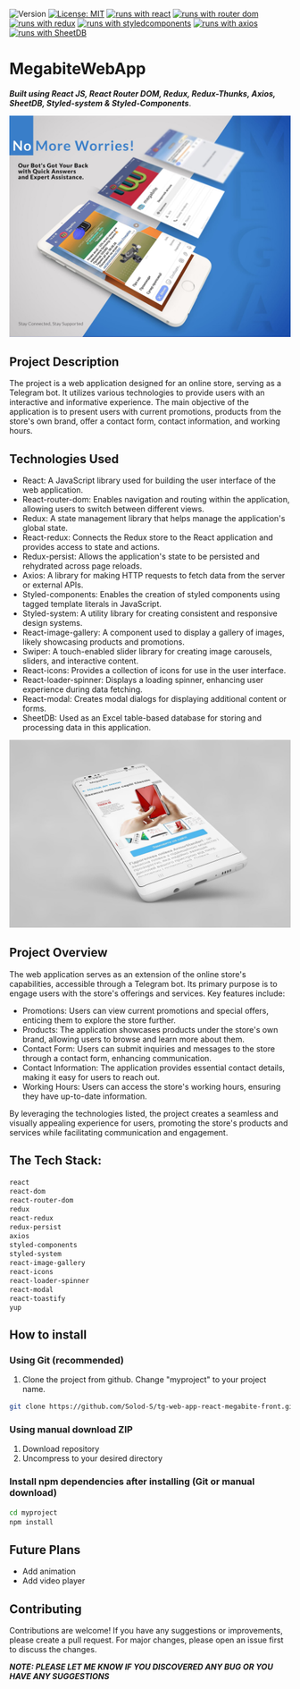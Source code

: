 ![Version](https://img.shields.io/badge/Version-1.0-blue.svg?cacheSeconds=2592000)
[![License: MIT](https://img.shields.io/badge/License-MIT-yellow.svg)](https://opensource.org/licenses/MIT)
[![runs with react](https://img.shields.io/badge/Runs%20with%20React-000.svg?style=flat-square&logo=React&labelColor=f3f3f3&logoColor=61DAFB)](https://uk.legacy.reactjs.org/)
[![runs with router dom](https://img.shields.io/badge/Runs%20with%20React_Router_Dom-000.svg?style=flat-square&logo=reactrouter&labelColor=f3f3f3&logoColor=#CA4245)](https://reactrouter.com/en/main)
[![runs with redux](https://img.shields.io/badge/Runs%20with%20Redux-000.svg?style=flat-square&logo=Redux&labelColor=f3f3f3&logoColor=7247B5)](https://redux.js.org/)
[![runs with styledcomponents](https://img.shields.io/badge/Runs%20with%20Styled_Components-000.svg?style=flat-square&logo=styledcomponents&labelColor=f3f3f3&logoColor=#DB7093)](https://styled-components.com/)
[![runs with axios](https://img.shields.io/badge/Runs%20with%20Axios-000.svg?style=flat-square&logo=axios&labelColor=f3f3f3&logoColor=5A29E4)](https://axios-http.com/ru/docs/intro)
[![runs with SheetDB](https://img.shields.io/badge/Runs%20with%20SheetDB-000.svg?style=flat-square&logo=cockroachlabs&labelColor=f3f3f3&logoColor=2A2A2A)](https://sheetdb.io/)

# MegabiteWebApp

**_Built using React JS, React Router DOM, Redux, Redux-Thunks, Axios, SheetDB,
Styled-system & Styled-Components_**.

![MegaBot Demo](/src//images/about/tg1-min.jpg)

## Project Description

The project is a web application designed for an online store, serving as a Telegram bot. It utilizes various technologies to provide users with an interactive and informative experience. The main objective of the application is to present users with current promotions, products from the store's own brand, offer a contact form, contact information, and working hours.

## Technologies Used

- React: A JavaScript library used for building the user interface of the web application.
- React-router-dom: Enables navigation and routing within the application, allowing users to switch between different views.
- Redux: A state management library that helps manage the application's global state.
- React-redux: Connects the Redux store to the React application and provides access to state and actions.
- Redux-persist: Allows the application's state to be persisted and rehydrated across page reloads.
- Axios: A library for making HTTP requests to fetch data from the server or external APIs.
- Styled-components: Enables the creation of styled components using tagged template literals in JavaScript.
- Styled-system: A utility library for creating consistent and responsive design systems.
- React-image-gallery: A component used to display a gallery of images, likely showcasing products and promotions.
- Swiper: A touch-enabled slider library for creating image carousels, sliders, and interactive content.
- React-icons: Provides a collection of icons for use in the user interface.
- React-loader-spinner: Displays a loading spinner, enhancing user experience during data fetching.
- React-modal: Creates modal dialogs for displaying additional content or forms.
- SheetDB: Used as an Excel table-based database for storing and processing data in this application.

![MegaBot Demo](/src//images/about/tg2-min.jpg)

## Project Overview

The web application serves as an extension of the online store's capabilities, accessible through a Telegram bot. Its primary purpose is to engage users with the store's offerings and services. Key features include:

- Promotions: Users can view current promotions and special offers, enticing them to explore the store further.
- Products: The application showcases products under the store's own brand, allowing users to browse and learn more about them.
- Contact Form: Users can submit inquiries and messages to the store through a contact form, enhancing communication.
- Contact Information: The application provides essential contact details, making it easy for users to reach out.
- Working Hours: Users can access the store's working hours, ensuring they have up-to-date information.

By leveraging the technologies listed, the project creates a seamless and visually appealing experience for users, promoting the store's products and services while facilitating communication and engagement.

## The Tech Stack:

    react
    react-dom
    react-router-dom
    redux
    react-redux
    redux-persist
    axios
    styled-components
    styled-system
    react-image-gallery
    react-icons
    react-loader-spinner
    react-modal
    react-toastify
    yup

## How to install

### Using Git (recommended)

1.  Clone the project from github. Change "myproject" to your project name.

```bash
git clone https://github.com/Solod-S/tg-web-app-react-megabite-front.git ./myproject
```

### Using manual download ZIP

1.  Download repository
2.  Uncompress to your desired directory

### Install npm dependencies after installing (Git or manual download)

```bash
cd myproject
npm install
```

## Future Plans

- Add animation
- Add video player

## Contributing

Contributions are welcome! If you have any suggestions or improvements, please
create a pull request. For major changes, please open an issue first to discuss
the changes.

**_NOTE: PLEASE LET ME KNOW IF YOU DISCOVERED ANY BUG OR YOU HAVE ANY
SUGGESTIONS_**

<!-- https://www.npmjs.com/package/react-image-gallery -->
